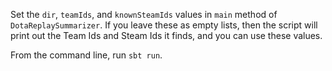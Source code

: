 Set the `dir`, `teamIds`, and `knownSteamIds` values in `main` method of `DotaReplaySummarizer`. If you leave these as empty lists, then the script will print out the Team Ids and Steam Ids it finds, and you can use these values.

From the command line, run `sbt run`.